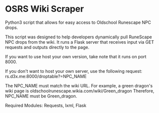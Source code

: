 # OSRS Wiki Scraper

Python3 script that allows for easy access to Oldschool Runescape NPC drops.


This script was designed to help developers dynamically pull RuneScape NPC drops from the wiki. It runs a Flask server that receives input via GET requests and outputs directly to the page.


If you want to use host your own version, take note that it runs on port 8000.


If you don't want to host your own server, use the following request: rs.d3x.me:8000/droptable?=NPC_NAME

The NPC_NAME must match the wiki URL. For example, a green dragon's wiki page is oldschoolrunescape.wikia.com/wiki/Green_dragon
Therefore, NPC_NAME must be Green_dragon.

Required Modules: Requests, lxml, Flask
